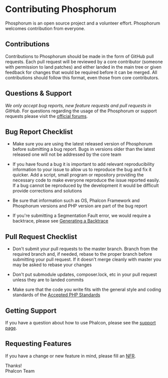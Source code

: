 # Contributing Phosphorum

Phosphorum is an open source project and a volunteer effort. Phosphorum welcomes contribution from everyone.

## Contributions

Contributions to Phosphorum should be made in the form of GitHub pull requests.
Each pull request will be reviewed by a core contributor (someone with permission to land patches) and either landed in
the main tree or given feedback for changes that would be required before it can be merged. All contributions should
follow this format, even those from core contributors.

## Questions & Support

_We only accept bug reports, new feature requests and pull requests in GitHub._ For questions regarding the usage of the
Phosphorum or support requests please visit the [official forums][:forums:].

## Bug Report Checklist

* Make sure you are using the latest released version of Phosphorum before submitting a bug report.
  Bugs in versions older than the latest released one will not be addressed by the core team

* If you have found a bug it is important to add relevant reproducibility information to your issue to allow us to
  reproduce the bug and fix it quicker. Add a script, small program or repository providing the necessary code to make
  everyone reproduce the issue reported easily. If a bug cannot be reproduced by the development it would be difficult
  provide corrections and solutions

* Be sure that information such as OS, Phalcon Framework and Phosphorum versions and PHP version are part of the
  bug report

* If you're submitting a Segmentation Fault error, we would require a backtrace, please see
  [Generating a Backtrace][:bt:]

## Pull Request Checklist

* Don't submit your pull requests to the master branch. Branch from the required branch and, if needed, rebase to the
  proper branch before submitting your pull request. If it doesn't merge cleanly with master you may be asked to
  rebase your changes

* Don't put submodule updates, composer.lock, etc in your pull request unless they are to landed commits

* Make sure that the code you write fits with the general style and coding standards of the
  [Accepted PHP Standards][:psr:]

## Getting Support

If you have a question about how to use Phalcon, please see the [support page][:support:].

## Requesting Features

If you have a change or new feature in mind, please fill an [NFR][:nfr:].

Thanks! <br />
Phalcon Team

[:forums:]: https://forum.phalconphp.com/
[:bt:]: https://github.com/phalcon/cphalcon/wiki/Generating-a-backtrace
[:psr:]: http://www.php-fig.org/psr/
[:support:]: https://phalconphp.com/support
[:nfr:]: https://github.com/phalcon/cphalcon/wiki/New-Feature-Request---NFR
